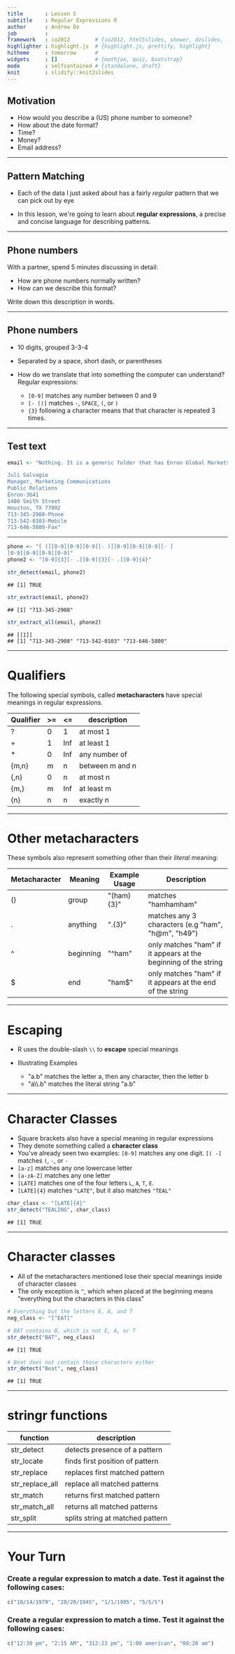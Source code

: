 ```yaml
---
title       : Lesson 5
subtitle    : Regular Expressions R
author      : Andrew Do
job         : 
framework   : io2012        # {io2012, html5slides, shower, dzslides, ...}
highlighter : highlight.js  # {highlight.js, prettify, highlight}
hitheme     : tomorrow      # 
widgets     : []            # {mathjax, quiz, bootstrap}
mode        : selfcontained # {standalone, draft}
knit        : slidify::knit2slides
---
```


## Motivation



* How would you describe a (US) phone number to someone?
* How about the date format?
* Time?
* Money?
* Email address?

---

## Pattern Matching

* Each of the data I just asked about has a fairly _regular_ pattern that we can pick out by eye

* In this lesson, we're going to learn about __regular expressions__, a precise and concise language for describing patterns.

---

## Phone numbers

With a partner, spend 5 minutes discussing in detail:

* How are phone numbers normally written?
* How can we describe this format?

Write down this description in words.

---

## Phone numbers

* 10 digits, grouped 3-3-4
* Separated by a space, short dash, or parentheses

* How do we translate that into something the computer can understand? Regular expressions:

  * `[0-9]` matches any number between 0 and 9
  * `[- ()]` matches `-`, `SPACE`, `(`, or `)`
  * `{3}` following a character means that that character is repeated 3 times.

---

## Test text


```r
email <- "Nothing. It is a generic folder that has Enron Global Markets on the cover. It is the one that I sent you to match your insert to when you were designing. With the dots. I am on my way over for a meeting, I'll bring one. 

Juli Salvagio
Manager, Marketing Communications
Public Relations
Enron-3641
1400 Smith Street
Houston, TX 77002
713-345-2908-Phone
713-542-0103-Mobile
713-646-5800-Fax"
```

---


```r
phone <- "[ (][0-9][0-9][0-9][- )][0-9][0-9][0-9][- ]
[0-9][0-9][0-9][0-9]"
phone2 <- "[0-9]{3}[- .][0-9]{3}[- .][0-9]{4}"

str_detect(email, phone2)
```

```
## [1] TRUE
```

```r
str_extract(email, phone2)
```

```
## [1] "713-345-2908"
```

```r
str_extract_all(email, phone2)
```

```
## [[1]]
## [1] "713-345-2908" "713-542-0103" "713-646-5800"
```

---

# Qualifiers
The following special symbols, called __metacharacters__ have special meanings in regular expressions.

Qualifier | >=   | <=   | description
--------- | ---- | ---- | ----------------------
?         | 0    | 1    | at most 1
+         | 1    | Inf  | at least 1
*         | 0    | Inf  | any number of
{m,n}     | m    | n    | between m and n
{,n}      | 0    | n    | at most n
{m,}      | m    | Inf  | at least m
{n}       | n    | n    | exactly n

---

# Other metacharacters
These symbols also represent something other than their _literal_ meaning:

Metacharacter | Meaning   | Example Usage | Description
------------- | --------- | ------------- | -------------------
()            | group     | "(ham){3}"    | matches "hamhamham"
.             | anything  | ".{3}"        | matches any 3 characters (e.g "ham", "h@m", "h49")
^             | beginning | "\^ham"        | only matches "ham" if it appears at the beginning of the string
$             | end       | "ham$"        | only matches "ham" if it appears at the end of the string

---

# Escaping

* R uses the double-slash `\\` to __escape__ special meanings
* Illustrating Examples
  
  * "a.b" matches the letter a, then any character, then the letter b
  * "a\\\\.b" matches the literal string "a.b"

---

# Character Classes

* Square brackets also have a special meaning in regular expressions
* They denote something called a __character class__
* You've already seen two examples: `[0-9]` matches any one digit. `[( -]` matches `(`, `-`, or `-`
* `[a-z]` matches any one lowercase letter
* `[a-zA-Z]` matches any one letter
* `[LATE]` matches one of the four letters `L`, `A`, `T`, `E`.
* `[LATE]{4}` matches `"LATE"`, but it also matches `"TEAL"`

```r
char_class <- "[LATE]{4}"
str_detect("TEALING", char_class)
```

```
## [1] TRUE
```

---

# Character classes

* All of the metacharacters mentioned lose their special meanings inside of character classes
* The only exception is `^`, which when placed at the beginning means "everything but the characters in this class"

```r
# Everything but the letters E, A, and T
neg_class <- "[^EAT]"

# BAT contains B, which is not E, A, or T
str_detect("BAT", neg_class)
```

```
## [1] TRUE
```

```r
# Beat does not contain those characters either
str_detect("Beat", neg_class)
```

```
## [1] TRUE
```

---

# stringr functions
function       | description
-------------- | ---------------------------------
str_detect     | detects presence of a pattern
str_locate     | finds first position of pattern
str_replace    | replaces first matched pattern
str_replace_all| replace all matched patterns
str_match      | returns first matched pattern
str_match_all  | returns all matched patterns
str_split      | splits string at matched pattern

---

# Your Turn

### Create a regular expression to match a date. Test it against the following cases:

```r
c("10/14/1979", "20/20/1945", "1/1/1905", "5/5/5")
```

### Create a regular expression to match a time. Test it against the following cases:

```r
c("12:30 pm", "2:15 AM", "312:23 pm", "1:00 american", "08:20 am")
```

